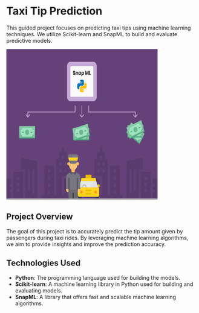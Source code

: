 # Taxi Tip Prediction

This guided project focuses on predicting taxi tips using machine learning techniques. We utilize Scikit-learn and SnapML to build and evaluate predictive models.

<img src="taxitip.png" alt="Taxi Tip Prediction" width="400" height="400"/>

## Project Overview

The goal of this project is to accurately predict the tip amount given by passengers during taxi rides. By leveraging machine learning algorithms, we aim to provide insights and improve the prediction accuracy.

## Technologies Used

- **Python**: The programming language used for building the models.
- **Scikit-learn**: A machine learning library in Python used for building and evaluating models.
- **SnapML**: A library that offers fast and scalable machine learning algorithms.
